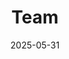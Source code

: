 ---
title: 'Team'
description: 'We deliver a complete range of IT services.'
date: 2025-05-31
header_transparent: false
summary_type: "framework/summary/summary-team.html"

hero:
  headings:
    heading: "Meet The Team"
  background:
    background_image: "images/photos/home/team-large.webp"
    background_image_blend_mode: "overlay"
    background_gradient: true
---
